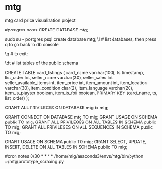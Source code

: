# mtg
mtg card price visualization project

#postgres notes
CREATE DATABASE mtg;

sudo su - postgres 
psql
create database mtg;
\l # list databases, then press q to go back to db console

\q # to exit:

\dt # list tables of the public schema

CREATE TABLE card_listings (
  card_name varchar(100), 
  ts timestamp, 
  list_order int, 
  seller_name varchar(30), 
  seller_sales int, 
  seller_available_items int, 
  item_price int, 
  item_amount int, 
  item_location varchar(30), 
  item_condition char(2), 
  item_language varchar(20),  
  item_is_playset boolean, 
  item_is_foil boolean,
  PRIMARY KEY (card_name, ts, list_order)
);

GRANT ALL PRIVILEGES ON DATABASE mtg to mig;

GRANT CONNECT ON DATABASE mtg TO mig;
GRANT USAGE ON SCHEMA public TO mig;
GRANT ALL PRIVILEGES ON ALL TABLES IN SCHEMA public TO mig;
GRANT ALL PRIVILEGES ON ALL SEQUENCES IN SCHEMA public TO mig;

GRANT USAGE ON SCHEMA public TO mig;
GRANT SELECT, UPDATE, INSERT, DELETE ON ALL TABLES IN SCHEMA public TO mig;

#cron notes
0/30 * * * * /home/mig/anaconda3/envs/mtg/bin/python ~/mtg/prototype_scraping.py
